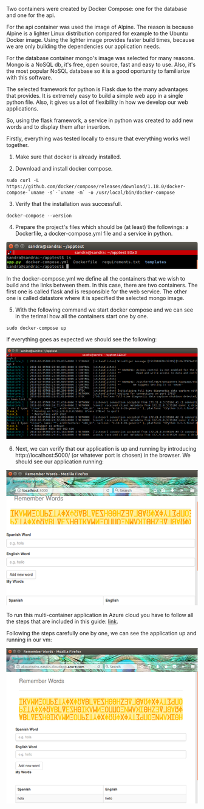 Two containers were created by Docker Compose: one for the database and one for the api.

For the api container was used the image of Alpine. The reason is because Alpine is a lighter Linux distribution compared for example to the Ubuntu Docker image. Using the lighter image provides faster build times, because we are only building the dependencies our application needs. 

For the database container mongo's image was selected for many reasons. Mongo is a NoSQL db, it's free, open source, fast and easy to use. Also, it's the most popular NoSQL database so it is a good oportunity to familiarize with this software.

The selected framework for python is Flask due to the many advantages that provides. It is extremely easy to build a simple web app in a single python file. Also, it gives us a lot of flexibility in how we develop our web applications.

So, using the flask framework, a service in python was created to add new words and to display them after insertion.

Firstly, everything was tested locally to ensure that everything works well together. 

1) Make sure that docker is already installed.

2) Download and install docker compose.

```
sudo curl -L https://github.com/docker/compose/releases/download/1.18.0/docker-compose-`uname -s`-`uname -m` -o /usr/local/bin/docker-compose
```
3) Verify that the installation was successfull.

```
docker-compose --version
```
4) Prepare the project's files which should be (at least) the followings: a Dockerfile, a docker-compose.yml file and a service in python.

![testing](images/testing.png)

In the docker-compose.yml we define all the containers that we wish to build and the links between them. In this case, there are two containers. The first one is called flask and is responsible for the web service. The other one is called datastore where it is specified the selected mongo image.

5) With the following command we start docker compose and we can see in the terimal how all the containers start one by one.

```
sudo docker-compose up
```

If everything goes as expected we should see the following:

![dockercomposeup](images/dockercomposeup.png)

6) Next, we can verify that our application is up and running by introducing http://localhost:5000/ (or whatever port is chosen) in the browser. We should see our application running:

![localrun](images/localrun.png)

To run this multi-container application in Azure cloud you have to follow all the steps that are included in this guide: [link](https://docs.microsoft.com/en-gb/azure/virtual-machines/linux/docker-compose-quickstart).

Following the steps carefully one by one, we can see the application up and running in our vm:

![cloud](images/cloud.png)


